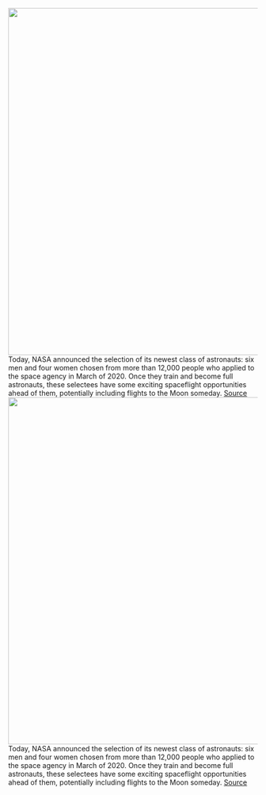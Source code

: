 <img src='https://cdn.vox-cdn.com/thumbor/mn2AsslRcEdtDWwhiu8L3rKtVUU=/0x0:9448x7558/1200x800/filters:focal(3969x3024:5479x4534)/cdn.vox-cdn.com/uploads/chorus_image/image/70236217/jsc2021e062834.0.jpeg' width='700px' /><br/>
Today, NASA announced the selection of its newest class of astronauts: six men and four women chosen from more than 12,000 people who applied to the space agency in March of 2020. Once they train and become full astronauts, these selectees have some exciting spaceflight opportunities ahead of them, potentially including flights to the Moon someday.
<a href='https://www.theverge.com/2021/12/6/22820265/nasa-new-astronaut-candidates-artemis-generation-announcement'> Source <a/><img src='https://cdn.vox-cdn.com/thumbor/mn2AsslRcEdtDWwhiu8L3rKtVUU=/0x0:9448x7558/1200x800/filters:focal(3969x3024:5479x4534)/cdn.vox-cdn.com/uploads/chorus_image/image/70236217/jsc2021e062834.0.jpeg' width='700px' /><br/>
Today, NASA announced the selection of its newest class of astronauts: six men and four women chosen from more than 12,000 people who applied to the space agency in March of 2020. Once they train and become full astronauts, these selectees have some exciting spaceflight opportunities ahead of them, potentially including flights to the Moon someday.
<a href='https://www.theverge.com/2021/12/6/22820265/nasa-new-astronaut-candidates-artemis-generation-announcement'> Source <a/>